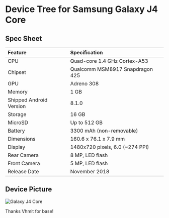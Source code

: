 # Device Tree for Samsung Galaxy J4 Core

## Spec Sheet

| Feature                 | Specification                     |
| :---------------------- | :-------------------------------- |
| CPU                     | Quad-core 1.4 GHz Cortex-A53      |
| Chipset                 | Qualcomm MSM8917 Snapdragon 425   |
| GPU                     | Adreno 308                        |
| Memory                  | 1 GB	                          |
| Shipped Android Version | 8.1.0                             |
| Storage                 | 16 GB                             |
| MicroSD                 | Up to 512 GB                      |
| Battery                 | 3300 mAh (non-removable)          |
| Dimensions              | 160.6 x 76.1 x 7.9 mm             |
| Display                 | 1480x720 pixels, 6.0 (~274 PPI)   |
| Rear Camera             | 8 MP, LED flash                   |
| Front Camera            | 5 MP, LED flash                   |
| Release Date            | November 2018                     |

## Device Picture

![Galaxy J4 Core](https://fdn2.gsmarena.com/vv/pics/samsung/samsung-galaxy-j4-core-sm-g410g-1.jpg "Galaxy J4 Core")

Thanks Vhmit for base!

